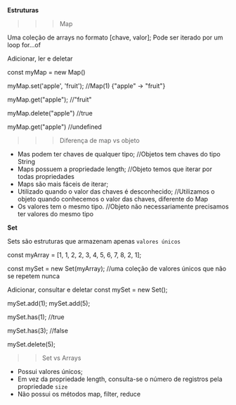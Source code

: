 **Estruturas**

> > > Map

Uma coleção de arrays no formato [chave, valor];
Pode ser iterado por um loop for...of

Adicionar, ler e deletar

const myMap = new Map()

myMap.set('apple', 'fruit');
//Map(1) {"apple" -> "fruit"}

myMap.get("apple");
//"fruit"

myMap.delete("apple")
//true

myMap.get("apple")
//undefined

> > > Diferença de map vs objeto

- Mas podem ter chaves de qualquer tipo; //Objetos tem chaves do tipo String
- Maps possuem a propriedade length; //Objeto temos que iterar por todas propriedades
- Maps são mais fáceis de iterar;
- Utilizado quando o valor das chaves é desconhecido; //Utilizamos o objeto quando conhecemos o valor das chaves, diferente do Map
- Os valores tem o mesmo tipo. //Objeto não necessariamente precisamos ter valores do mesmo tipo

**Set**

Sets são estruturas que armazenam apenas `valores únicos`

const myArray = [1, 1, 2, 2, 3, 4, 5, 6, 7, 8, 2, 1];

const mySet = new Set(myArray); //uma coleção de valores únicos que não se repetem nunca

Adicionar, consultar e deletar
const mySet = new Set();

mySet.add(1);
mySet.add(5);

mySet.has(1);
//true

mySet.has(3);
//false

mySet.delete(5);

> > Set vs Arrays

- Possui valores únicos;
- Em vez da propriedade length, consulta-se o número de registros pela propriedade `size`
- Não possui os métodos map, filter, reduce
